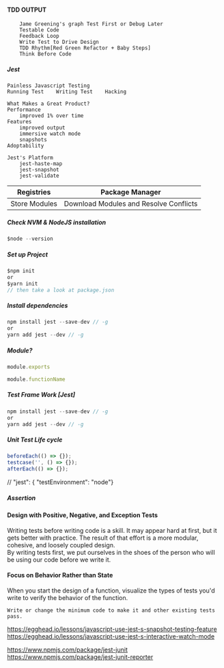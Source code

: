 #### TDD OUTPUT  
```
    Jame Greening's graph Test First or Debug Later
    Testable Code
    Feedback Loop
    Write Test to Drive Design
    TDD Rhythm[Red Green Refactor + Baby Steps]
    Think Before Code
```
##### Jest  
    Painless Javascript Testing  
    Running Test    Writing Test    Hacking

    What Makes a Great Product?  
    Performance   
        improved 1% over time
    Features  
        improved output  
        immersive watch mode  
        snapshots
    Adoptability  

    Jest's Platform  
        jest-haste-map  
        jest-snapshot  
        jest-validate  

Registries         |     Package Manager  
-------------------|---------------------
Store Modules     |     Download Modules and  Resolve Conflicts

##### Check NVM & NodeJS installation
```js
$node --version
```
##### Set up Project
```js
$npm init
or
$yarn init
// then take a look at package.json
```
##### Install dependencies
```js
npm install jest --save-dev // -g
or
yarn add jest --dev // -g
```

##### Module?
```js
module.exports

module.functionName
```

##### Test Frame Work [Jest]
```js
npm install jest --save-dev // -g
or
yarn add jest --dev // -g
```

##### Unit Test Life cycle
```js
beforeEach(() => {});
testcase('', () => {});
afterEach(() => {});
```
// "jest": { "testEnvironment": "node"}
##### Assertion

#### Design with Positive, Negative, and Exception Tests
Writing tests before writing code is a skill. It may appear hard at first, but it gets better with practice. The result of that effort is a more modular, cohesive, and loosely coupled design.  
By writing tests first, we put ourselves in the shoes of the person who will be using our code before we write it.

#### Focus on Behavior Rather than State
When you start the design of a function, visualize the types of tests you'd write to verify the behavior of the function.

```quote
Write or change the minimum code to make it and other existing tests pass.
```

https://egghead.io/lessons/javascript-use-jest-s-snapshot-testing-feature
https://egghead.io/lessons/javascript-use-jest-s-interactive-watch-mode

https://www.npmjs.com/package/jest-junit
https://www.npmjs.com/package/jest-junit-reporter
